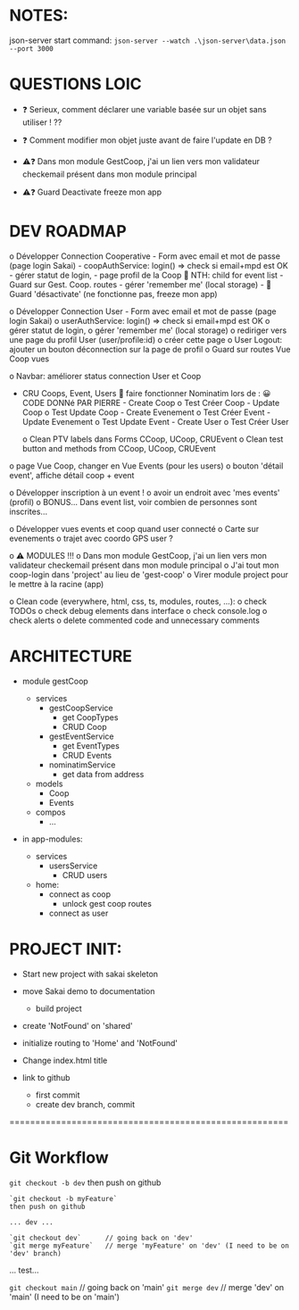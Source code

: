 # NOTES:
json-server start command:
`json-server --watch .\json-server\data.json --port 3000`


# QUESTIONS LOIC
- ❓ Serieux, comment déclarer une variable basée sur un objet sans utiliser ! ??

- ❓ Comment modifier mon objet juste avant de faire l'update en DB ?
- ⚠️❓ Dans mon module GestCoop, j'ai un lien vers mon validateur checkemail présent dans mon module principal
- ⚠️❓ Guard Deactivate freeze mon app


# DEV ROADMAP
o Développer Connection Cooperative
	- Form avec email et mot de passe (page login Sakai)
	- coopAuthService: login() => check si email+mpd est OK
	- gérer statut de login, 
	- page profil de la Coop
		🙏 NTH: child for event list
	- Guard sur Gest. Coop. routes
	- gérer 'remember me' (local storage)
	- 🐛 Guard 'désactivate' (ne fonctionne pas, freeze mon app) 

o Développer Connection User
	- Form avec email et mot de passe (page login Sakai)
	o userAuthService: login() => check si email+mpd est OK
	o gérer statut de login, 
		o gérer 'remember me' (local storage)
		o rediriger vers une page du profil User (user/profile:id)
			o créer cette page
			o User Logout: ajouter un bouton déconnection sur la page de profil
	o Guard sur routes Vue Coop vues

o Navbar: améliorer status connection User et Coop

- CRU Coops, Event, Users
	👷 faire fonctionner Nominatim lors de :
	😀 CODE DONNé PAR PIERRE
		- Create Coop
			o Test Créer Coop
		- Update Coop
			o Test Update Coop
		- Create Evenement
			o Test Créer Event
		- Update Evenement
			o Test Update Event
		- Create User
			o Test Créer User

	o Clean PTV labels dans Forms CCoop, UCoop, CRUEvent
	o Clean test button and methods from CCoop, UCoop, CRUEvent


o page Vue Coop, changer en Vue Events (pour les users)
	o bouton 'détail event', affiche détail coop + event

o Développer inscription à un event !
	o avoir un endroit avec 'mes events' (profil)
	o BONUS... Dans event list, voir combien de personnes sont inscrites...

o Développer vues events et coop quand user connecté
	o Carte sur evenements
	o trajet avec coordo GPS user ?

o ⚠️ MODULES !!!
	o Dans mon module GestCoop, j'ai un lien vers mon validateur checkemail présent dans mon module principal
	o J'ai tout mon coop-login dans 'project' au lieu de 'gest-coop'
	o Virer module project pour le mettre à la racine (app)

o Clean code (everywhere, html, css, ts, modules, routes, ...):
	o check TODOs
	o check debug elements dans interface
	o check console.log
	o check alerts
	o delete commented code and unnecessary comments


# ARCHITECTURE
- module gestCoop
	- services
		- gestCoopService
			- get CoopTypes
			- CRUD Coop
		- gestEventService
			- get EventTypes
			- CRUD Events
		- nominatimService
			- get data from address
	- models
		- Coop
		- Events
	- compos
		- ...

- in app-modules:
	- services
		- usersService
			- CRUD users
	- home: 
		- connect as coop
			- unlock gest coop routes
		- connect as user


# PROJECT INIT: 
- Start new project with sakai skeleton
- move Sakai demo to documentation
	- build project
- create 'NotFound' on 'shared'
- initialize routing to 'Home' and 'NotFound'

- Change index.html title

- link to github
	- first commit
	- create dev branch, commit

======================================================

# Git Workflow
`git checkout -b dev`
then push on github

	`git checkout -b myFeature`
	then push on github

	... dev ...

	`git checkout dev`		// going back on 'dev'
	`git merge myFeature` 	// merge 'myFeature' on 'dev' (I need to be on 'dev' branch)

... test...

`git checkout main` 		// going back on 'main'
`git merge dev` 			// merge 'dev' on 'main' (I need to be on 'main')
